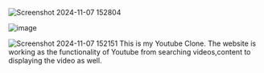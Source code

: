 ![Screenshot 2024-11-07 152804](https://github.com/user-attachments/assets/8b5fadd4-82bc-4ef9-861a-557d91dde65a)

![image](https://github.com/user-attachments/assets/5553d517-3687-480f-9688-fabce2b8652c)

![Screenshot 2024-11-07 152151](https://github.com/user-attachments/assets/1c020d3d-095b-4cb4-b232-4a2ff60a0963)
This is my Youtube Clone. The website is working as the functionality of Youtube from searching videos,content to displaying the video as well.
